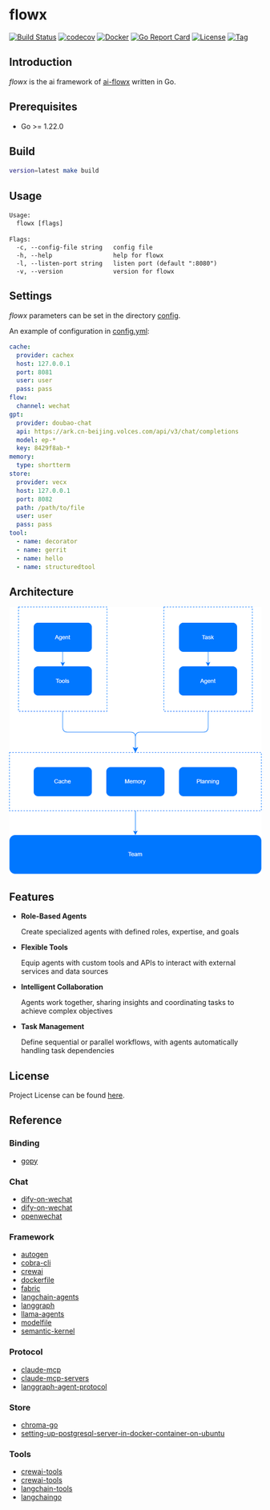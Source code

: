 # flowx

[![Build Status](https://github.com/ai-flowx/flowx/workflows/ci/badge.svg?branch=main&event=push)](https://github.com/ai-flowx/flowx/actions?query=workflow%3Aci)
[![codecov](https://codecov.io/gh/ai-flowx/flowx/graph/badge.svg?token=W7B6KC9CWW)](https://codecov.io/gh/ai-flowx/flowx)
[![Docker](https://img.shields.io/docker/pulls/craftslab/flowx)](https://hub.docker.com/r/craftslab/flowx)
[![Go Report Card](https://goreportcard.com/badge/github.com/ai-flowx/flowx)](https://goreportcard.com/report/github.com/ai-flowx/flowx)
[![License](https://img.shields.io/github/license/ai-flowx/flowx.svg)](https://github.com/ai-flowx/flowx/blob/main/LICENSE)
[![Tag](https://img.shields.io/github/tag/ai-flowx/flowx.svg)](https://github.com/ai-flowx/flowx/tags)



## Introduction

*flowx* is the ai framework of [ai-flowx](https://github.com/ai-flowx) written in Go.



## Prerequisites

- Go >= 1.22.0



## Build

```bash
version=latest make build
```



## Usage

```
Usage:
  flowx [flags]

Flags:
  -c, --config-file string   config file
  -h, --help                 help for flowx
  -l, --listen-port string   listen port (default ":8080")
  -v, --version              version for flowx
```



## Settings

*flowx* parameters can be set in the directory [config](https://github.com/ai-flowx/flowx/blob/main/config).

An example of configuration in [config.yml](https://github.com/ai-flowx/flowx/blob/main/config/config.yml):

```yaml
cache:
  provider: cachex
  host: 127.0.0.1
  port: 8081
  user: user
  pass: pass
flow:
  channel: wechat
gpt:
  provider: doubao-chat
  api: https://ark.cn-beijing.volces.com/api/v3/chat/completions
  model: ep-*
  key: 8429f8ab-*
memory:
  type: shortterm
store:
  provider: vecx
  host: 127.0.0.1
  port: 8082
  path: /path/to/file
  user: user
  pass: pass
tool:
  - name: decorator
  - name: gerrit
  - name: hello
  - name: structuredtool
```



## Architecture

![arch](./arch.png "Architecture")



## Features

- **Role-Based Agents**

  Create specialized agents with defined roles, expertise, and goals


- **Flexible Tools**

  Equip agents with custom tools and APIs to interact with external services and data sources


- **Intelligent Collaboration**

  Agents work together, sharing insights and coordinating tasks to achieve complex objectives


- **Task Management**

  Define sequential or parallel workflows, with agents automatically handling task dependencies



## License

Project License can be found [here](LICENSE).



## Reference

### Binding

- [gopy](https://github.com/go-python/gopy)

### Chat

- [dify-on-wechat](https://docs.dify.ai/zh-hans/learn-more/use-cases/dify-on-wechat)
- [dify-on-wechat](https://github.com/hanfangyuan4396/dify-on-wechat/blob/master/channel/wechat/wechat_channel.py)
- [openwechat](github.com/eatmoreapple/openwechat)

### Framework

- [autogen](https://github.com/microsoft/autogen)
- [cobra-cli](https://github.com/spf13/cobra-cli)
- [crewai](https://github.com/crewAIInc/crewAI)
- [dockerfile](https://docs.docker.com/reference/dockerfile/)
- [fabric](https://github.com/danielmiessler/fabric)
- [langchain-agents](https://www.langchain.com/agents)
- [langgraph](https://langchain-ai.github.io/langgraph/)
- [llama-agents](https://github.com/run-llama/llama-agents)
- [modelfile](https://github.com/ollama/ollama/blob/main/docs/modelfile.md)
- [semantic-kernel](https://github.com/microsoft/semantic-kernel)

### Protocol

- [claude-mcp](https://ai-claude.net/mcp/)
- [claude-mcp-servers](https://github.com/modelcontextprotocol/servers)
- [langgraph-agent-protocol](https://github.com/langchain-ai/agent-protocol)

### Store

- [chroma-go](https://github.com/amikos-tech/chroma-go)
- [setting-up-postgresql-server-in-docker-container-on-ubuntu](https://medium.com/@maheshshelke/setting-up-postgresql-server-in-docker-container-on-ubuntu-a-step-by-step-guide-f21f8973d6d7)

### Tools

- [crewai-tools](https://docs.crewai.com/concepts/tools)
- [crewai-tools](https://github.com/crewAIInc/crewAI-tools)
- [langchain-tools](https://python.langchain.com/docs/integrations/tools/)
- [langchaingo](https://github.com/tmc/langchaingo)

